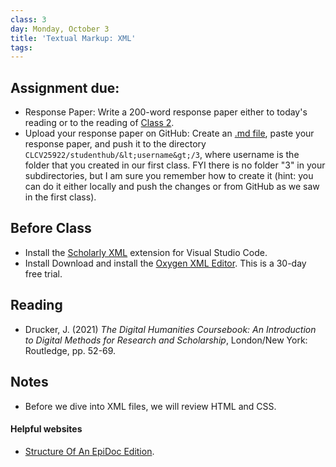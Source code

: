 ```yaml
---
class: 3
day: Monday, October 3
title: 'Textual Markup: XML'
tags: 
---
```


## Assignment due: 
- Response Paper: Write a 200-word response paper either to today's reading or to the reading of [Class 2](2-section.html).
- Upload your response paper on GitHub: Create an [.md file](https://medium.com/analytics-vidhya/how-to-create-a-readme-md-file-8fb2e8ce24e3), paste your response paper, and push it to the directory `CLCV25922/studenthub/&lt;username&gt;/3`, where username is the folder that you created in our first class. FYI there is no folder "3" in your subdirectories, but I am sure you remember how to create it (hint: you can do it either locally and push the changes or from GitHub as we saw in the first class).

## Before Class 
- Install the [Scholarly XML](https://marketplace.visualstudio.com/items?itemName=raffazizzi.sxml) extension for Visual Studio Code. 
- Install Download and install the [Oxygen XML Editor](https://www.oxygenxml.com/). This is a 30-day free trial. 

## Reading 
- Drucker, J. (2021) _The Digital Humanities Coursebook: An Introduction to Digital Methods for Research and Scholarship_, London/New York: Routledge, pp. 52-69. 

## Notes 
- Before we dive into XML files, we will review HTML and CSS.

#### Helpful websites
- [Structure Of An EpiDoc Edition](https://epidoc.stoa.org/gl/latest/supp-structure.html).